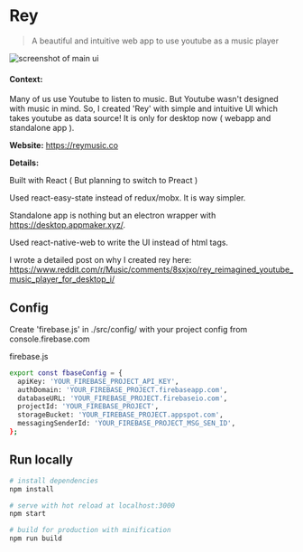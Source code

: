 # Rey
> A beautiful and intuitive web app to use youtube as a music player 

![screenshot of main ui](https://i.redd.it/z2nrymdg2g511.png)

#### Context:
Many of us use Youtube to listen to music. But Youtube wasn't designed with music in mind. So, I created 'Rey' with simple and intuitive UI which takes youtube as data source! It is only for desktop now ( webapp and standalone app ).

**Website:** https://reymusic.co

**Details:**

Built with React ( But planning to switch to Preact )

Used react-easy-state instead of redux/mobx. It is way simpler.

Standalone app is nothing but an electron wrapper with https://desktop.appmaker.xyz/.

Used react-native-web to write the UI instead of html tags.

I wrote a detailed post on why I created rey here: https://www.reddit.com/r/Music/comments/8sxjxo/rey_reimagined_youtube_music_player_for_desktop_i/

## Config

Create 'firebase.js' in ./src/config/ with your project config from console.firebase.com

firebase.js
```bash
export const fbaseConfig = {
  apiKey: 'YOUR_FIREBASE_PROJECT_API_KEY',
  authDomain: 'YOUR_FIREBASE_PROJECT.firebaseapp.com',
  databaseURL: 'YOUR_FIREBASE_PROJECT.firebaseio.com',
  projectId: 'YOUR_FIREBASE_PROJECT',
  storageBucket: 'YOUR_FIREBASE_PROJECT.appspot.com',
  messagingSenderId: 'YOUR_FIREBASE_PROJECT_MSG_SEN_ID',
};
```

## Run locally

```bash
# install dependencies
npm install

# serve with hot reload at localhost:3000
npm start

# build for production with minification
npm run build

```
